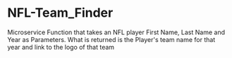 # NFL-Team_Finder
Microservice Function that takes an NFL player First Name, Last Name and Year as Parameters. What is returned is the Player's team name for that year and link to the logo of that team
